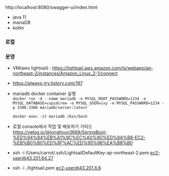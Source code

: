 http://localhost:8080/swagger-ui/index.html

- java 11
- mariaDB
- kotlin


### 로컬


### 운영
- VM(aws lightsail) : https://lightsail.aws.amazon.com/ls/webapp/ap-northeast-2/instances/Amazon_Linux_2-1/connect
- https://always-try.tistory.com/197
- mariadb docker container 실행  
      ```
    docker run -d --name mariadb -e MYSQL_ROOT_PASSWORD=1234 -e MYSQL_DATABASE=cupidcrew -e MYSQL_USER=ivy -e MYSQL_PASSWORD=1234 -p 3306:3306 mariadb/server:latest
       ```
    ````
    docker exec -it mariadb /bin/bash
    ````
  
- 로컬 console에서 작업 및 배포하기 가이드
  https://velog.io/@jonghyun3668/SpringBoot-%ED%94%84%EB%A1%9C%EC%A0%9D%ED%8A%B8-EC2-%EB%B0%B0%ED%8F%AC%ED%95%98%EA%B8%B0
- ssh -i /Users/carrot/.ssh/LightsailDefaultKey-ap-northeast-2.pem ec2-user@43.201.64.27
- ssh -i ./lightsail.pem ec2-user@43.201.6.6

